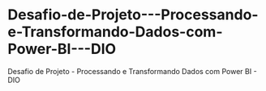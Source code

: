 # Desafio-de-Projeto---Processando-e-Transformando-Dados-com-Power-BI---DIO
Desafio de Projeto - Processando e Transformando Dados com Power BI - DIO
